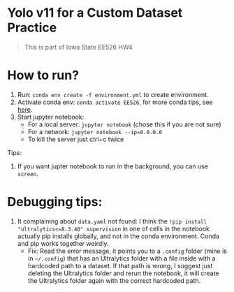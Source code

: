 # Yolo v11 for a Custom Dataset Practice

> This is part of Iowa State EE526 HW4

# How to run?
1. Run: `conda env create -f environment.yml` to create environment.
2. Activate conda env: `conda activate EE526`, for more conda tips, see [here](https://github.com/jona1115/documentations/blob/main/conda/condatips.md).
3. Start jupyter notebook:
    - For a local server: `jupyter notebook` (chose this if you are not sure)
    - For a network: `jupyter notebook --ip=0.0.0.0`
    - To kill the server just ctrl+c twice

Tips:
1. If you want jupter notebook to run in the background, you can use `screen`.

# Debugging tips:
1. It complaining about `data.yaml` not found: I think the `!pip install "ultralytics<=8.3.40" supervision` in one of cells in the notebook actually pip installs globally, and not in the conda environment. Conda and pip works together weirdly. 
    - Fix: Read the error message, it points you to a `.config` folder (mine is in `~/.config`) that has an Ultralytics folder with a file inside with a hardcoded path to a dataset. If that path is wrong, I suggest just deleting the Ultralytics folder and rerun the notebook, it will create the Ultralytics folder again with the correct hardcoded path.